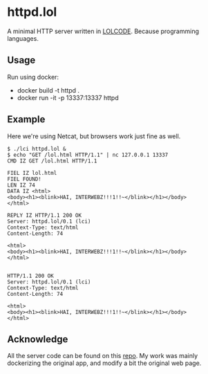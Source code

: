 httpd.lol
=========

A minimal HTTP server written in [LOLCODE](http://lolcode.org).  Because programming languages.


Usage
-----

Run using docker:
* docker build -t httpd .
* docker run -it -p 13337:13337 httpd

Example
-------

Here we're using Netcat, but browsers work just fine as well.

    $ ./lci httpd.lol &
    $ echo "GET /lol.html HTTP/1.1" | nc 127.0.0.1 13337
    CMD IZ GET /lol.html HTTP/1.1
    
    FIEL IZ lol.html
    FIEL FOUND!
    LEN IZ 74
    DATA IZ <html>
    <body><h1><blink>HAI, INTERWEBZ!!!1!!~</blink></h1></body>
    </html>
    
    REPLY IZ HTTP/1.1 200 OK
    Server: httpd.lol/0.1 (lci)
    Context-Type: text/html
    Content-Length: 74
    
    <html>
    <body><h1><blink>HAI, INTERWEBZ!!!1!!~</blink></h1></body>
    </html>
    
    
    HTTP/1.1 200 OK
    Server: httpd.lol/0.1 (lci)
    Context-Type: text/html
    Content-Length: 74
    
    <html>
    <body><h1><blink>HAI, INTERWEBZ!!!1!!~</blink></h1></body>
    </html>

Acknowledge
------
All the server code can be found on this [repo](https://github.com/justinmeza/httpd.lol).
My work was mainly dockerizing the original app, and modify a bit the original web page.